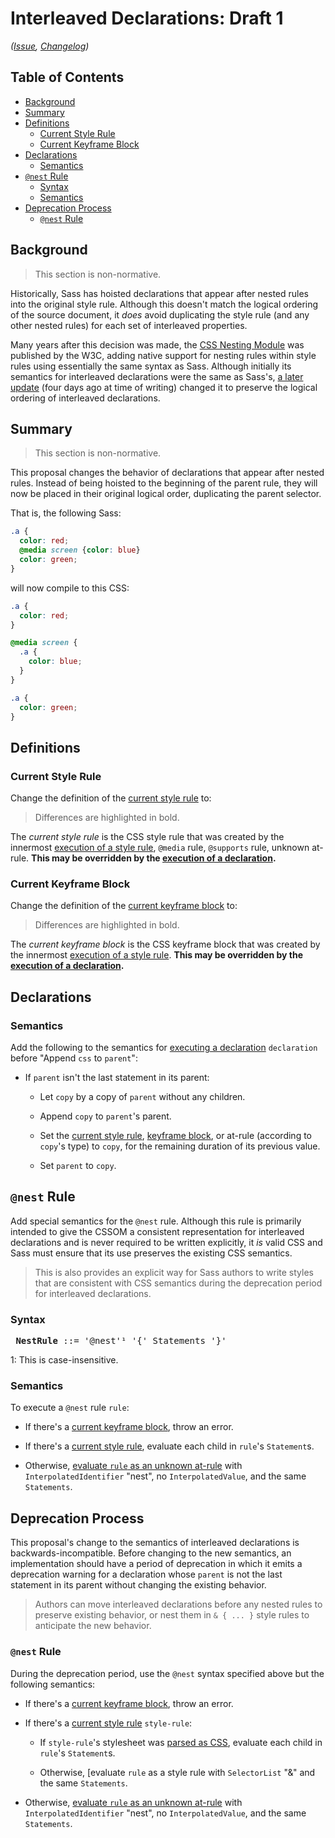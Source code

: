 # Interleaved Declarations: Draft 1

*([Issue](https://github.com/sass/sass/issues/3846),
[Changelog](interleaved-declarations.changes.md))*

## Table of Contents

* [Background](#background)
* [Summary](#summary)
* [Definitions](#definitions)
  * [Current Style Rule](#current-style-rule)
  * [Current Keyframe Block](#current-keyframe-block)
* [Declarations](#declarations)
  * [Semantics](#semantics)
* [`@nest` Rule](#nest-rule)
  * [Syntax](#syntax)
  * [Semantics](#semantics-1)
* [Deprecation Process](#deprecation-process)
  * [`@nest` Rule](#nest-rule-1)

## Background

> This section is non-normative.

Historically, Sass has hoisted declarations that appear after nested rules into
the original style rule. Although this doesn't match the logical ordering of the
source document, it *does* avoid duplicating the style rule (and any other
nested rules) for each set of interleaved properties.

Many years after this decision was made, the [CSS Nesting Module] was published
by the W3C, adding native support for nesting rules within style rules using
essentially the same syntax as Sass. Although initially its semantics for
interleaved declarations were the same as Sass's, [a later update] (four days
ago at time of writing) changed it to preserve the logical ordering of
interleaved declarations.

[CSS Nesting Module]: https://drafts.csswg.org/css-nesting/
[a later update]: https://github.com/w3c/csswg-drafts/commit/e5547b96f5de6fb5a68d050f42d562c448b99d0b

## Summary

> This section is non-normative.

This proposal changes the behavior of declarations that appear after nested
rules. Instead of being hoisted to the beginning of the parent rule, they will
now be placed in their original logical order, duplicating the parent selector.

That is, the following Sass:

```scss
.a {
  color: red;
  @media screen {color: blue}
  color: green;
}
```

will now compile to this CSS:

```scss
.a {
  color: red;
}

@media screen {
  .a {
    color: blue;
  }
}

.a {
  color: green;
}
```

## Definitions

### Current Style Rule

Change the definition of the [current style rule][old] to:

[old]: ../spec/style-rules.md#current-style-rule

> Differences are highlighted in bold.

The *current style rule* is the CSS style rule that was created by the innermost
[execution of a style rule], `@media` rule, `@supports` rule, unknown at-rule.
**This may be overridden by the [execution of a declaration].**

[execution of a style rule]: ../spec/style-rules.md#semantics
[execution of a declaration]: #semantics

### Current Keyframe Block

Change the definition of the [current keyframe block][old keyframe] to:

[old keyframe]: ../spec/style-rules.md#current-keyframe-block

> Differences are highlighted in bold.

The *current keyframe block* is the CSS keyframe block that was created by the
innermost [execution of a style rule]. **This may be overridden by the
[execution of a declaration].**

## Declarations

### Semantics

Add the following to the semantics for [executing a declaration] `declaration`
before "Append `css` to `parent`":

[executing a declaration]: ../spec/declarations.md#semantics

* If `parent` isn't the last statement in its parent:

  * Let `copy` by a copy of `parent` without any children.

  * Append `copy` to `parent`'s parent.

  * Set the [current style rule], [keyframe block], or at-rule (according to
    `copy`'s type) to `copy`, for the remaining duration of its previous value.

  * Set `parent` to `copy`.

[current style rule]: #current-style-rule
[keyframe block]: #current-keyframe-block

## `@nest` Rule

Add special semantics for the `@nest` rule. Although this rule is primarily
intended to give the CSSOM a consistent representation for interleaved
declarations and is never required to be written explicitly, it *is* valid CSS
and Sass must ensure that its use preserves the existing CSS semantics.

> This is also provides an explicit way for Sass authors to write styles that
> are consistent with CSS semantics during the deprecation period for
> interleaved declarations.

### Syntax

<x><pre>
**NestRule** ::= '@nest'¹ '{' Statements '}'
</pre></x>

1: This is case-insensitive.

### Semantics

To execute a `@nest` rule `rule`:

* If there's a [current keyframe block], throw an error.

  [current keyframe block]: #current-keyframe-block

* If there's a [current style rule], evaluate each child in `rule`'s
  `Statement`s.

* Otherwise, [evaluate `rule` as an unknown at-rule] with
  `InterpolatedIdentifier` "nest", no `InterpolatedValue`, and the same
  `Statements`.

  [evaluate `rule` as an unknown at-rule]: ../spec/at-rules/unknown.md

## Deprecation Process

This proposal's change to the semantics of interleaved declarations is
backwards-incompatible. Before changing to the new semantics, an implementation
should have a period of deprecation in which it emits a deprecation warning for
a declaration whose `parent` is not the last statement in its parent without
changing the existing behavior.

> Authors can move interleaved declarations before any nested rules to preserve
> existing behavior, or nest them in `& { ... }` style rules to anticipate the
> new behavior.

### `@nest` Rule

During the deprecation period, use the `@nest` syntax specified above but the
following semantics:

* If there's a [current keyframe block], throw an error.

* If there's a [current style rule] `style-rule`:

  * If `style-rule`'s stylesheet was [parsed as CSS], evaluate each child in
    `rule`'s `Statement`s.

  * Otherwise, [evaluate `rule` as a style rule with `SelectorList` "&" and the
    same `Statements`.

* Otherwise, [evaluate `rule` as an unknown at-rule] with
  `InterpolatedIdentifier` "nest", no `InterpolatedValue`, and the same
  `Statements`.

[parsed as CSS]: ../spec/syntax.md#parsing-text-as-css
